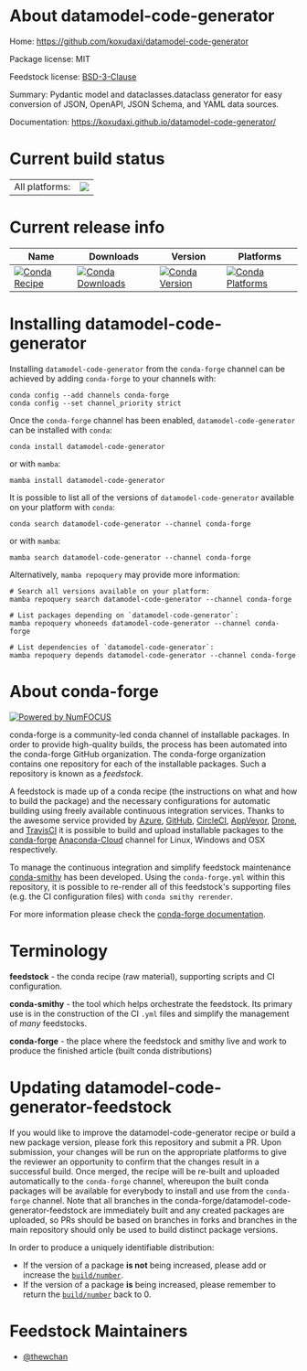 About datamodel-code-generator
==============================

Home: https://github.com/koxudaxi/datamodel-code-generator

Package license: MIT

Feedstock license: [BSD-3-Clause](https://github.com/conda-forge/datamodel-code-generator-feedstock/blob/main/LICENSE.txt)

Summary: Pydantic model and dataclasses.dataclass generator for easy conversion of JSON, OpenAPI, JSON Schema, and YAML data sources.

Documentation: https://koxudaxi.github.io/datamodel-code-generator/

Current build status
====================


<table><tr><td>All platforms:</td>
    <td>
      <a href="https://dev.azure.com/conda-forge/feedstock-builds/_build/latest?definitionId=18730&branchName=main">
        <img src="https://dev.azure.com/conda-forge/feedstock-builds/_apis/build/status/datamodel-code-generator-feedstock?branchName=main">
      </a>
    </td>
  </tr>
</table>

Current release info
====================

| Name | Downloads | Version | Platforms |
| --- | --- | --- | --- |
| [![Conda Recipe](https://img.shields.io/badge/recipe-datamodel--code--generator-green.svg)](https://anaconda.org/conda-forge/datamodel-code-generator) | [![Conda Downloads](https://img.shields.io/conda/dn/conda-forge/datamodel-code-generator.svg)](https://anaconda.org/conda-forge/datamodel-code-generator) | [![Conda Version](https://img.shields.io/conda/vn/conda-forge/datamodel-code-generator.svg)](https://anaconda.org/conda-forge/datamodel-code-generator) | [![Conda Platforms](https://img.shields.io/conda/pn/conda-forge/datamodel-code-generator.svg)](https://anaconda.org/conda-forge/datamodel-code-generator) |

Installing datamodel-code-generator
===================================

Installing `datamodel-code-generator` from the `conda-forge` channel can be achieved by adding `conda-forge` to your channels with:

```
conda config --add channels conda-forge
conda config --set channel_priority strict
```

Once the `conda-forge` channel has been enabled, `datamodel-code-generator` can be installed with `conda`:

```
conda install datamodel-code-generator
```

or with `mamba`:

```
mamba install datamodel-code-generator
```

It is possible to list all of the versions of `datamodel-code-generator` available on your platform with `conda`:

```
conda search datamodel-code-generator --channel conda-forge
```

or with `mamba`:

```
mamba search datamodel-code-generator --channel conda-forge
```

Alternatively, `mamba repoquery` may provide more information:

```
# Search all versions available on your platform:
mamba repoquery search datamodel-code-generator --channel conda-forge

# List packages depending on `datamodel-code-generator`:
mamba repoquery whoneeds datamodel-code-generator --channel conda-forge

# List dependencies of `datamodel-code-generator`:
mamba repoquery depends datamodel-code-generator --channel conda-forge
```


About conda-forge
=================

[![Powered by
NumFOCUS](https://img.shields.io/badge/powered%20by-NumFOCUS-orange.svg?style=flat&colorA=E1523D&colorB=007D8A)](https://numfocus.org)

conda-forge is a community-led conda channel of installable packages.
In order to provide high-quality builds, the process has been automated into the
conda-forge GitHub organization. The conda-forge organization contains one repository
for each of the installable packages. Such a repository is known as a *feedstock*.

A feedstock is made up of a conda recipe (the instructions on what and how to build
the package) and the necessary configurations for automatic building using freely
available continuous integration services. Thanks to the awesome service provided by
[Azure](https://azure.microsoft.com/en-us/services/devops/), [GitHub](https://github.com/),
[CircleCI](https://circleci.com/), [AppVeyor](https://www.appveyor.com/),
[Drone](https://cloud.drone.io/welcome), and [TravisCI](https://travis-ci.com/)
it is possible to build and upload installable packages to the
[conda-forge](https://anaconda.org/conda-forge) [Anaconda-Cloud](https://anaconda.org/)
channel for Linux, Windows and OSX respectively.

To manage the continuous integration and simplify feedstock maintenance
[conda-smithy](https://github.com/conda-forge/conda-smithy) has been developed.
Using the ``conda-forge.yml`` within this repository, it is possible to re-render all of
this feedstock's supporting files (e.g. the CI configuration files) with ``conda smithy rerender``.

For more information please check the [conda-forge documentation](https://conda-forge.org/docs/).

Terminology
===========

**feedstock** - the conda recipe (raw material), supporting scripts and CI configuration.

**conda-smithy** - the tool which helps orchestrate the feedstock.
                   Its primary use is in the construction of the CI ``.yml`` files
                   and simplify the management of *many* feedstocks.

**conda-forge** - the place where the feedstock and smithy live and work to
                  produce the finished article (built conda distributions)


Updating datamodel-code-generator-feedstock
===========================================

If you would like to improve the datamodel-code-generator recipe or build a new
package version, please fork this repository and submit a PR. Upon submission,
your changes will be run on the appropriate platforms to give the reviewer an
opportunity to confirm that the changes result in a successful build. Once
merged, the recipe will be re-built and uploaded automatically to the
`conda-forge` channel, whereupon the built conda packages will be available for
everybody to install and use from the `conda-forge` channel.
Note that all branches in the conda-forge/datamodel-code-generator-feedstock are
immediately built and any created packages are uploaded, so PRs should be based
on branches in forks and branches in the main repository should only be used to
build distinct package versions.

In order to produce a uniquely identifiable distribution:
 * If the version of a package **is not** being increased, please add or increase
   the [``build/number``](https://docs.conda.io/projects/conda-build/en/latest/resources/define-metadata.html#build-number-and-string).
 * If the version of a package **is** being increased, please remember to return
   the [``build/number``](https://docs.conda.io/projects/conda-build/en/latest/resources/define-metadata.html#build-number-and-string)
   back to 0.

Feedstock Maintainers
=====================

* [@thewchan](https://github.com/thewchan/)

